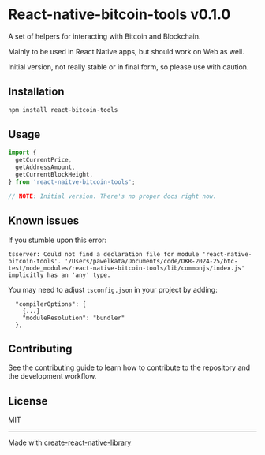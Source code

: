 # React-native-bitcoin-tools v0.1.0

A set of helpers for interacting with Bitcoin and Blockchain.

Mainly to be used in React Native apps, but should work on Web as well.

Initial version, not really stable or in final form, so please use with caution.

## Installation

```sh
npm install react-bitcoin-tools
```

## Usage


```js
import {
  getCurrentPrice,
  getAddressAmount,
  getCurrentBlockHeight,
} from 'react-naitve-bitcoin-tools';

// NOTE: Initial version. There's no proper docs right now.
```

## Known issues

If you stumble upon this error:

```
tsserver: Could not find a declaration file for module 'react-native-bitcoin-tools'. '/Users/pawelkata/Documents/code/OKR-2024-25/btc-test/node_modules/react-native-bitcoin-tools/lib/commonjs/index.js' implicitly has an 'any' type.
```

You may need to adjust `tsconfig.json` in your project by adding:

```
  "compilerOptions": {
    {...}
    "moduleResolution": "bundler"
  },
```

## Contributing

See the [contributing guide](CONTRIBUTING.md) to learn how to contribute to the repository and the development workflow.

## License

MIT

---

Made with [create-react-native-library](https://github.com/callstack/react-native-builder-bob)
